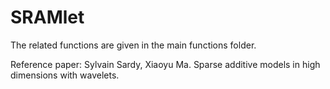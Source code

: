 # SRAMlet
The related functions are given in the main functions folder. 

Reference paper: Sylvain Sardy, Xiaoyu Ma. Sparse additive models in high dimensions with wavelets. 
